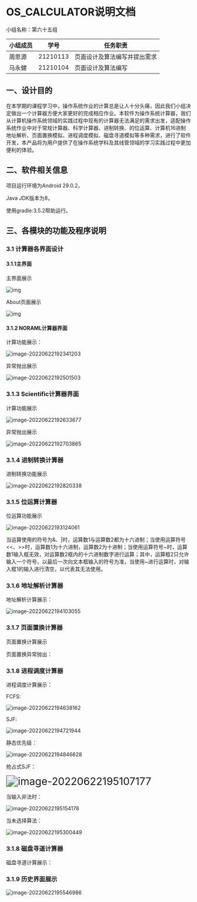 # OS_CALCULATOR说明文档

小组名称：第六十五组

| 小组成员 | 学号     | 任务职责                     |
| -------- | -------- | ---------------------------- |
| 周思源   | 21210113 | 页面设计及算法编写并提出需求 |
| 马永健   | 21210104 | 页面设计及算法编写           |

## 一、设计目的

在本学期的课程学习中，操作系统作业的计算总是让人十分头痛，因此我们小组决定做出一个计算器方便大家更好的完成相应作业。本软件为操作系统计算器，我们从计算机操作系统领域的实践过程中现有的计算器无法满足的需求出发，适配操作系统作业中对于常规计算器、科学计算器、进制转换、的位运算、计算机16进制地址解析、页面置换模拟、进程调度模拟、磁盘寻道模拟等多种需求，进行了软件开发，本产品将为用户提供了在操作系统学科及其线管领域的学习实践过程中更加便利的体验。

## 二、软件相关信息

项目运行环境为Android 29.0.2，

Java JDK版本为8，

使用gradle:3.5.2帮助运行。

## 三、各模块的功能及程序说明

### 3.1 计算器各界面设计

#### 3.1.1主界面

主界面展示

![img](file:///C:\Users\19208\AppData\Roaming\Tencent\Users\1920858503\QQ\WinTemp\RichOle\5B]]06{[]R~%DZ1QAKUG93W.png)

About页面展示

![img](file:///C:\Users\19208\AppData\Roaming\Tencent\Users\1920858503\QQ\WinTemp\RichOle\]%INX@8`~N%}E_NFSV9}564.png)

#### 3.1.2  NORAML计算器界面

计算功能展示：

![image-20220622192341203](C:\Users\19208\AppData\Roaming\Typora\typora-user-images\image-20220622192341203.png)

异常抛出展示

![image-20220622192501503](C:\Users\19208\AppData\Roaming\Typora\typora-user-images\image-20220622192501503.png)

### 3.1.3 Scientific计算器界面

计算功能展示

![image-20220622192633677](C:\Users\19208\AppData\Roaming\Typora\typora-user-images\image-20220622192633677.png)

异常抛出展示

![image-20220622192703865](C:\Users\19208\AppData\Roaming\Typora\typora-user-images\image-20220622192703865.png)

### 3.1.4 进制转换计算器

进制转换功能展示

![image-20220622192820338](C:\Users\19208\AppData\Roaming\Typora\typora-user-images\image-20220622192820338.png)

### 3.1.5 位运算计算器

位运算功能展示

![image-20220622193124061](C:\Users\19208\AppData\Roaming\Typora\typora-user-images\image-20220622193124061.png)

当运算使用的符号为&、|时，运算数1与运算数2都为十六进制；当使用运算符号<<、>>时，运算数1为十六进制，运算数2为十进制；当使用运算符号~时，运算数1输入框无效，对运算数2框内的十六进制数字进行运算；其中，运算框2只允许输入一个符号，以最后一次向文本框输入的符号为准，当使用~进行运算时，对输入框1的输入进行清空，以代表其无法使用。

### 3.1.6 地址解析计算器

地址解析计算展示：

![image-20220622194103055](C:\Users\19208\AppData\Roaming\Typora\typora-user-images\image-20220622194103055.png)

### 3.1.7 页面置换计算器

页面置换计算展示



页面置换异常抛出：



### 3.1.8 进程调度计算器

进程调度计算展示：

FCFS:

![image-20220622194638162](C:\Users\19208\AppData\Roaming\Typora\typora-user-images\image-20220622194638162.png)

SJF:

![image-20220622194721944](C:\Users\19208\AppData\Roaming\Typora\typora-user-images\image-20220622194721944.png)

静态优先级：

![image-20220622194846628](C:\Users\19208\AppData\Roaming\Typora\typora-user-images\image-20220622194846628.png)

抢占式SJF：

<img src="C:\Users\19208\AppData\Roaming\Typora\typora-user-images\image-20220622195107177.png" alt="image-20220622195107177" style="zoom:200%;" />

当输入非法时：

![image-20220622195154178](C:\Users\19208\AppData\Roaming\Typora\typora-user-images\image-20220622195154178.png)

当未选择算法：

![image-20220622195300449](C:\Users\19208\AppData\Roaming\Typora\typora-user-images\image-20220622195300449.png)

### 3.1.8 磁盘寻道计算器

磁盘寻道计算展示：



### 3.1.9 历史界面展示

![image-20220622195546986](C:\Users\19208\AppData\Roaming\Typora\typora-user-images\image-20220622195546986.png)

